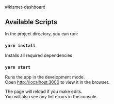 #ikizmet-dashboard

## Available Scripts

In the project directory, you can run:

### `yarn install`

Installs all required dependencies

### `yarn start`

Runs the app in the development mode.<br />
Open [http://localhost:3000](http://localhost:3000) to view it in the browser.

The page will reload if you make edits.<br />
You will also see any lint errors in the console.